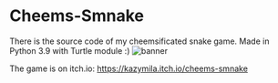 # Cheems-Smnake
There is the source code of my cheemsificated snake game. Made in Python 3.9 with Turtle module :)
![banner](https://user-images.githubusercontent.com/81656647/153765392-7ad688a8-9a9e-45e2-906a-34e2905004f3.gif)

The game is on itch.io: https://kazymila.itch.io/cheems-smnake
